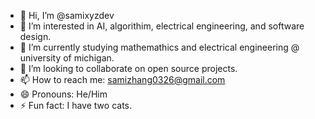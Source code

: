 - 👋 Hi, I’m @samixyzdev
- 👀 I’m interested in AI, algorithim, electrical engineering, and software design.
- 🌱 I’m currently studying mathemathics and electrical engineering @ university of michigan.
- 💞️ I’m looking to collaborate on open source projects.
- 📫 How to reach me: samizhang0326@gmail.com
- 😄 Pronouns: He/Him
- ⚡ Fun fact: I have two cats.

<!---
samixyzdev/samixyzdev is a ✨ special ✨ repository because its `README.md` (this file) appears on your GitHub profile.
You can click the Preview link to take a look at your changes.
--->
